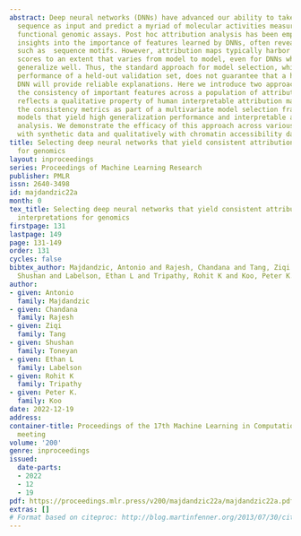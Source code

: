 ```yaml
---
abstract: Deep neural networks (DNNs) have advanced our ability to take DNA primary
  sequence as input and predict a myriad of molecular activities measured via high-throughput
  functional genomic assays. Post hoc attribution analysis has been employed to provide
  insights into the importance of features learned by DNNs, often revealing patterns
  such as  sequence motifs. However, attribution maps typically harbor spurious importance
  scores to an extent that varies from model to model, even for DNNs whose predictions
  generalize well. Thus, the standard approach for model selection, which relies on
  performance of a held-out validation set, does not guarantee that a high-performing
  DNN will provide reliable explanations. Here we introduce two approaches that quantify
  the consistency of important features across a population of attribution maps; consistency
  reflects a qualitative property of human interpretable attribution maps. We employ
  the consistency metrics as part of a multivariate model selection framework to identify
  models that yield high generalization performance and interpretable attribution
  analysis. We demonstrate the efficacy of this approach across various DNNs quantitatively
  with synthetic data and qualitatively with chromatin accessibility data.
title: Selecting deep neural networks that yield consistent attribution-based interpretations
  for genomics
layout: inproceedings
series: Proceedings of Machine Learning Research
publisher: PMLR
issn: 2640-3498
id: majdandzic22a
month: 0
tex_title: Selecting deep neural networks that yield consistent attribution-based
  interpretations for genomics
firstpage: 131
lastpage: 149
page: 131-149
order: 131
cycles: false
bibtex_author: Majdandzic, Antonio and Rajesh, Chandana and Tang, Ziqi and Toneyan,
  Shushan and Labelson, Ethan L and Tripathy, Rohit K and Koo, Peter K.
author:
- given: Antonio
  family: Majdandzic
- given: Chandana
  family: Rajesh
- given: Ziqi
  family: Tang
- given: Shushan
  family: Toneyan
- given: Ethan L
  family: Labelson
- given: Rohit K
  family: Tripathy
- given: Peter K.
  family: Koo
date: 2022-12-19
address:
container-title: Proceedings of the 17th Machine Learning in Computational Biology
  meeting
volume: '200'
genre: inproceedings
issued:
  date-parts:
  - 2022
  - 12
  - 19
pdf: https://proceedings.mlr.press/v200/majdandzic22a/majdandzic22a.pdf
extras: []
# Format based on citeproc: http://blog.martinfenner.org/2013/07/30/citeproc-yaml-for-bibliographies/
---
```

